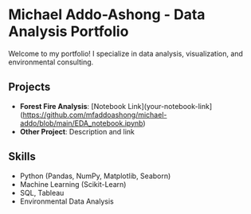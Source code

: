 # Michael Addo-Ashong - Data Analysis Portfolio

Welcome to my portfolio! I specialize in data analysis, visualization, and environmental consulting.

## Projects
- **Forest Fire Analysis**: [Notebook Link](your-notebook-link](https://github.com/mfaddoashong/michael-addo/blob/main/EDA_notebook.ipynb)
- **Other Project**: Description and link

## Skills
- Python (Pandas, NumPy, Matplotlib, Seaborn)
- Machine Learning (Scikit-Learn)
- SQL, Tableau
- Environmental Data Analysis
